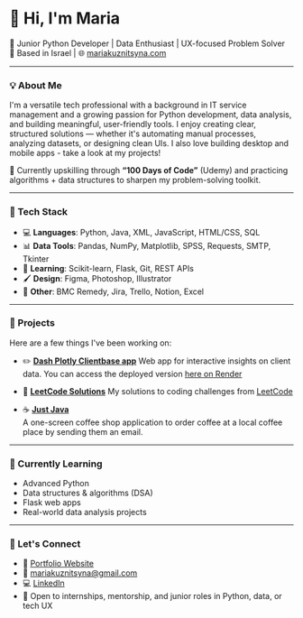 # 👋 Hi, I'm Maria

🎯 Junior Python Developer | Data Enthusiast | UX-focused Problem Solver  
📍 Based in Israel | 🌐 [mariakuznitsyna.com](https://www.mariakuznitsyna.com)

---

### 💡 About Me

I'm a versatile tech professional with a background in IT service management and a growing passion for Python development, data analysis, and building meaningful, user-friendly tools. I enjoy creating clear, structured solutions — whether it's automating manual processes, analyzing datasets, or designing clean UIs. I also love building desktop and mobile apps - take a look at my projects! 

🔧 Currently upskilling through **“100 Days of Code”** (Udemy) and practicing algorithms + data structures to sharpen my problem-solving toolkit.

---

### 🧰 Tech Stack

- 💻 **Languages**: Python, Java, XML, JavaScript, HTML/CSS, SQL  
- 📊 **Data Tools**: Pandas, NumPy, Matplotlib, SPSS, Requests, SMTP, Tkinter
- 🧠 **Learning**: Scikit-learn, Flask, Git, REST APIs  
- 🖌️ **Design**: Figma, Photoshop, Illustrator  
- 🧩 **Other**: BMC Remedy, Jira, Trello, Notion, Excel

---

### 🚀 Projects

Here are a few things I've been working on:

- ✏️ **[Dash Plotly Clientbase app](https://github.com/mariakuznitsyna/dash-app-clientdata-v2/tree/main)**
  Web app for interactive insights on client data. You can access the deployed version [here on Render](https://dash-app-clientdata-v2.onrender.com/)

- 🧠 **[LeetCode Solutions](https://github.com/mariakuznitsyna/leetcode-solutions)**
  My solutions to coding challenges from [LeetCode](https://leetcode.com)
  
- ☕ **[Just Java](https://github.com/mariakuznitsyna/JustJava)**  
  A one-screen coffee shop application to order coffee at a local coffee place by sending them an email. 

---

### 🌱 Currently Learning

- Advanced Python
- Data structures & algorithms (DSA)
- Flask web apps
- Real-world data analysis projects

---

### 💬 Let's Connect

- 💼 [Portfolio Website](https://www.mariakuznitsyna.com)  
- 📧 mariakuznitsyna@gmail.com  
- 💻 [LinkedIn](https://www.linkedin.com/in/mariakuznitsyna/)  
- 🧠 Open to internships, mentorship, and junior roles in Python, data, or tech UX
